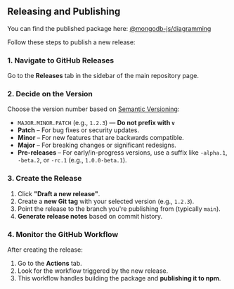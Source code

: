 ## Releasing and Publishing

You can find the published package here: [@mongodb-js/diagramming](https://www.npmjs.com/package/@mongodb-js/diagramming)

Follow these steps to publish a new release:

### 1. Navigate to GitHub Releases
Go to the **Releases** tab in the sidebar of the main repository page.

### 2. Decide on the Version

Choose the version number based on [Semantic Versioning](https://semver.org/):

- `MAJOR.MINOR.PATCH` (e.g., `1.2.3`) — **Do not prefix with `v`**
- **Patch** – For bug fixes or security updates.
- **Minor** – For new features that are backwards compatible.
- **Major** – For breaking changes or significant redesigns.
- **Pre-releases** – For early/in-progress versions, use a suffix like `-alpha.1`, `-beta.2`, or `-rc.1` (e.g., `1.0.0-beta.1`).

### 3. Create the Release
1. Click **"Draft a new release"**. 
2. Create a **new Git tag** with your selected version (e.g., `1.2.3`). 
3. Point the release to the branch you're publishing from (typically `main`).
4. **Generate release notes** based on commit history.

### 4. Monitor the GitHub Workflow

After creating the release:

1. Go to the **Actions** tab. 
2. Look for the workflow triggered by the new release. 
3. This workflow handles building the package and **publishing it to npm**.
